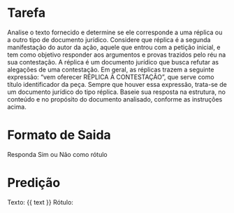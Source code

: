 # Tarefa
Analise o texto fornecido e determine se ele corresponde a uma réplica ou a outro tipo de documento jurídico. Considere que réplica é a segunda manifestação do autor da ação, aquele que entrou com a petição inicial, e tem como objetivo responder aos argumentos e provas trazidos pelo réu na sua contestação. A réplica é um documento jurídico que busca refutar as alegações de uma contestação. Em geral, as réplicas trazem a seguinte expressão: “vem oferecer RÉPLICA À CONTESTAÇÃO”, que serve como título identificador da peça. Sempre que houver essa expressão, trata-se de um documento jurídico do tipo réplica. Baseie sua resposta na estrutura, no conteúdo e no propósito do documento analisado, conforme as instruções acima.

# Formato de Saida
Responda Sim ou Não como rótulo

# Predição
Texto: {{ text }}
Rótulo: